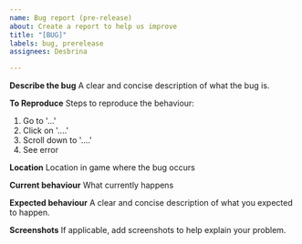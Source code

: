 ```yaml
---
name: Bug report (pre-release)
about: Create a report to help us improve
title: "[BUG]"
labels: bug, prerelease
assignees: Desbrina

---
```


**Describe the bug**
A clear and concise description of what the bug is.

**To Reproduce**
Steps to reproduce the behaviour:
1. Go to '...'
2. Click on '....'
3. Scroll down to '....'
4. See error

**Location**
Location in game where the bug occurs

**Current behaviour**
What currently happens 

**Expected behaviour**
A clear and concise description of what you expected to happen.

**Screenshots**
If applicable, add screenshots to help explain your problem.
